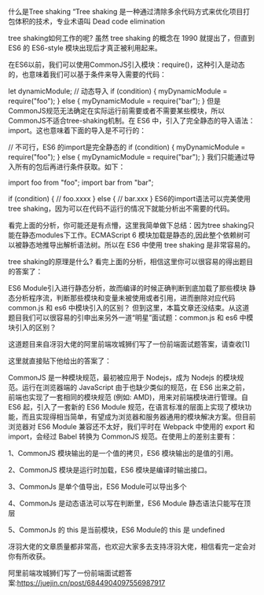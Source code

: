 什么是Tree shaking
“Tree shaking 是一种通过清除多余代码方式来优化项目打包体积的技术，专业术语叫 Dead code elimination


tree shaking如何工作的呢?
虽然 tree shaking 的概念在 1990 就提出了，但直到 ES6 的 ES6-style 模块出现后才真正被利用起来。

在ES6以前，我们可以使用CommonJS引入模块：require()，这种引入是动态的，也意味着我们可以基于条件来导入需要的代码：

let dynamicModule;
// 动态导入
if (condition) {
  myDynamicModule = require("foo");
} else {
  myDynamicModule = require("bar");
}
但是CommonJS规范无法确定在实际运行前需要或者不需要某些模块，所以CommonJS不适合tree-shaking机制。在 ES6 中，引入了完全静态的导入语法：import。这也意味着下面的导入是不可行的：

// 不可行，ES6 的import是完全静态的
if (condition) {
  myDynamicModule = require("foo");
} else {
  myDynamicModule = require("bar");
}
我们只能通过导入所有的包后再进行条件获取。如下：

import foo from "foo";
import bar from "bar";

if (condition) {
  // foo.xxxx
} else {
  // bar.xxx
}
ES6的import语法可以完美使用tree shaking，因为可以在代码不运行的情况下就能分析出不需要的代码。

看完上面的分析，你可能还是有点懵，这里我简单做下总结：因为tree shaking只能在静态modules下工作。ECMAScript 6 模块加载是静态的,因此整个依赖树可以被静态地推导出解析语法树。所以在 ES6 中使用 tree shaking 是非常容易的。

tree shaking的原理是什么?
看完上面的分析，相信这里你可以很容易的得出题目的答案了：

ES6 Module引入进行静态分析，故而编译的时候正确判断到底加载了那些模块
静态分析程序流，判断那些模块和变量未被使用或者引用，进而删除对应代码
common.js 和 es6 中模块引入的区别？
但到这里，本篇文章还没结束。从这道题目我们可以很容易的引申出来另外一道“明星”面试题：common.js 和 es6 中模块引入的区别？

这道题目来自冴羽大佬的阿里前端攻城狮们写了一份前端面试题答案，请查收[1]

这里就直接贴下他给出的答案了：

CommonJS 是一种模块规范，最初被应用于 Nodejs，成为 Nodejs 的模块规范。运行在浏览器端的 JavaScript 由于也缺少类似的规范，在 ES6 出来之前，前端也实现了一套相同的模块规范 (例如: AMD)，用来对前端模块进行管理。自 ES6 起，引入了一套新的 ES6 Module 规范，在语言标准的层面上实现了模块功能，而且实现得相当简单，有望成为浏览器和服务器通用的模块解决方案。但目前浏览器对 ES6 Module 兼容还不太好，我们平时在 Webpack 中使用的 export 和 import，会经过 Babel 转换为 CommonJS 规范。在使用上的差别主要有：

1、CommonJS 模块输出的是一个值的拷贝，ES6 模块输出的是值的引用。

2、CommonJS 模块是运行时加载，ES6 模块是编译时输出接口。

3、CommonJs 是单个值导出，ES6 Module可以导出多个

4、CommonJs 是动态语法可以写在判断里，ES6 Module 静态语法只能写在顶层

5、CommonJs 的 this 是当前模块，ES6 Module的 this 是 undefined

冴羽大佬的文章质量都非常高，也欢迎大家多去支持冴羽大佬，相信看完一定会对你有所收获。

阿里前端攻城狮们写了一份前端面试题答案:https://juejin.cn/post/6844904097556987917

